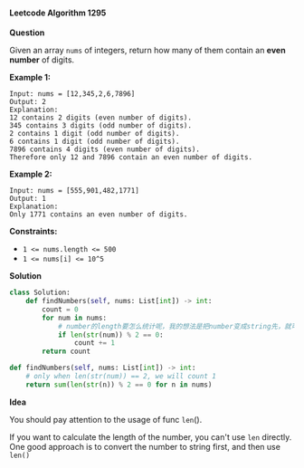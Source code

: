 #### Leetcode Algorithm 1295

**Question**

Given an array `nums` of integers, return how many of them contain an **even number** of digits.

 

**Example 1:**

```
Input: nums = [12,345,2,6,7896]
Output: 2
Explanation: 
12 contains 2 digits (even number of digits). 
345 contains 3 digits (odd number of digits). 
2 contains 1 digit (odd number of digits). 
6 contains 1 digit (odd number of digits). 
7896 contains 4 digits (even number of digits). 
Therefore only 12 and 7896 contain an even number of digits.
```

**Example 2:**

```
Input: nums = [555,901,482,1771]
Output: 1 
Explanation: 
Only 1771 contains an even number of digits.
```

 

**Constraints:**

- `1 <= nums.length <= 500`
- `1 <= nums[i] <= 10^5`

**Solution**

```python
class Solution:
    def findNumbers(self, nums: List[int]) -> int:
        count = 0 
        for num in nums:
            # number的length要怎么统计呢，我的想法是把number变成string先，就可以用len()
            if len(str(num)) % 2 == 0:
                count += 1
        return count
```



```python
def findNumbers(self, nums: List[int]) -> int:
  	# only when len(str(num)) == 2, we will count 1
    return sum(len(str(n)) % 2 == 0 for n in nums) 
```

**Idea**

You should pay attention to the usage of func `len`().

If you want to calculate the length of the number, you can't use `len` directly. One good approach is to convert the number to string first, and then use `len()`